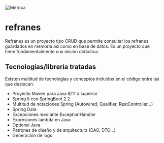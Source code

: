 ![Metrica](/src/main/resources/static/metricaLogo.png)

# refranes

Refranes es un proyecto tipo CRUD que permite consultar los refranes guardados en memoria así como en base de datos. Es un proyecto que tiene fundamentalmente una misión didáctica. 

## Tecnologías/librería tratadas

Existen multitud de tecnologías y conceptos incluidos en el código entre las que destacan:

 * Proyecto Maven para Java 8/11 ó superior
 * Spring 5 con SpringBoot 2.2
 * Multitud de notaciones Spring (Autowired, Qualifier, RestController...)
 * Spring Data
 * Excepciones mediante ExceptionHandler
 * Expresiones lambda en Java
 * Optional Java
 * Patrones de diseño y de arquitectura (DAO, DTO...)
 * Generación de logs
